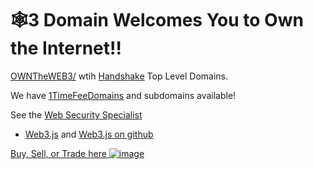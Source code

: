 # 🕸3 Domain Welcomes You to Own the Internet!!

[OWNTheWEB3/](http://official.owntheweb3) wtih [Handshake](https://handshake.org/) Top Level Domains.

We have [1TimeFeeDomains](http://home.1timefeedomains/) and subdomains available!

See the [Web Security Specialist](http://admin.websecurityspecialist/)

- [Web3.js](https://web3js.readthedocs.io/en/v1.3.0/) and [Web3.js on github](https://github.com/ethereum/web3.js/)

[Buy, Sell, or Trade here ![image](https://user-images.githubusercontent.com/37987346/97064635-5a94f300-1575-11eb-93ae-fc71560b1571.png)](https://paxful.com/roots/buy-bitcoin/index?kiosk=WDZdGMqXk7M)
